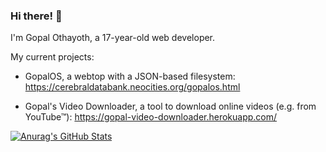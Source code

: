 ### Hi there! 👋

I'm Gopal Othayoth, a 17-year-old web developer.

My  current projects:

- GopalOS, a webtop with a JSON-based filesystem: <https://cerebraldatabank.neocities.org/gopalos.html>

- Gopal's Video Downloader, a tool to download online videos (e.g. from YouTube&trade;): <https://gopal-video-downloader.herokuapp.com/>

[![Anurag's GitHub Stats](https://github-readme-stats.vercel.app/api?username=CerebralDatabank&theme=dark&show_icons=true)](https://github.com/anuraghazra/github-readme-stats)
